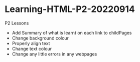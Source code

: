 # Learning-HTML-P2-20220914
P2 Lessons
- Add Summary of what is learnt on each link to childPages
- Change background colour
- Properly align text
- Change text colour
- Change any little errors in any webpages